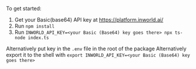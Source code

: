 To get started:

1. Get your Basic(base64) API key at https://platform.inworld.ai/
2. Run `npm install`
3. Run `INWORLD_API_KEY=<your Basic (Base64) key goes there> npx ts-node index.ts`

Alternatively put key in the `.env` file in the root of the package
Alternatively export it to the shell with `export INWORLD_API_KEY=<your Basic (Base64) key goes there>`
